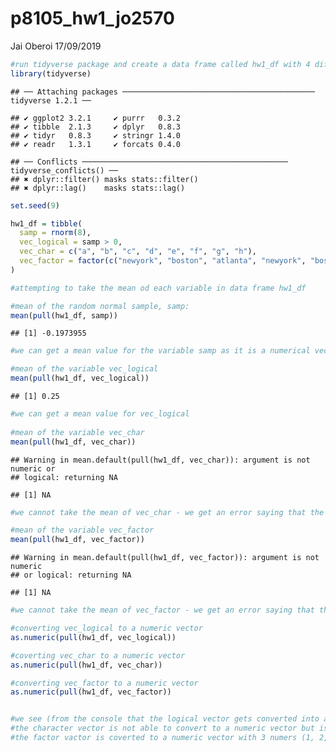 p8105\_hw1\_jo2570
================
Jai Oberoi
17/09/2019

``` r
#run tidyverse package and create a data frame called hw1_df with 4 different types of variables 
library(tidyverse)
```

    ## ── Attaching packages ─────────────────────────────────────────── tidyverse 1.2.1 ──

    ## ✔ ggplot2 3.2.1     ✔ purrr   0.3.2
    ## ✔ tibble  2.1.3     ✔ dplyr   0.8.3
    ## ✔ tidyr   0.8.3     ✔ stringr 1.4.0
    ## ✔ readr   1.3.1     ✔ forcats 0.4.0

    ## ── Conflicts ────────────────────────────────────────────── tidyverse_conflicts() ──
    ## ✖ dplyr::filter() masks stats::filter()
    ## ✖ dplyr::lag()    masks stats::lag()

``` r
set.seed(9)

hw1_df = tibble( 
  samp = rnorm(8), 
  vec_logical = samp > 0,
  vec_char = c("a", "b", "c", "d", "e", "f", "g", "h"),
  vec_factor = factor(c("newyork", "boston", "atlanta", "newyork", "boston", "atlanta", "newyork", "boston"))
)

#attempting to take the mean od each variable in data frame hw1_df 

#mean of the random normal sample, samp: 
mean(pull(hw1_df, samp))
```

    ## [1] -0.1973955

``` r
#we can get a mean value for the variable samp as it is a numerical vector 

#mean of the variable vec_logical
mean(pull(hw1_df, vec_logical))  
```

    ## [1] 0.25

``` r
#we can get a mean value for vec_logical 
    
#mean of the variable vec_char
mean(pull(hw1_df, vec_char))  
```

    ## Warning in mean.default(pull(hw1_df, vec_char)): argument is not numeric or
    ## logical: returning NA

    ## [1] NA

``` r
#we cannot take the mean of vec_char - we get an error saying that the argument is not numeric or logical and the result returns NA 

#mean of the variable vec_factor
mean(pull(hw1_df, vec_factor)) 
```

    ## Warning in mean.default(pull(hw1_df, vec_factor)): argument is not numeric
    ## or logical: returning NA

    ## [1] NA

``` r
#we cannot take the mean of vec_factor - we get an error saying that the argument is not numeric or logical and the result returns NA 
```

``` r
#converting vec_logical to a numeric vector 
as.numeric(pull(hw1_df, vec_logical))

#coverting vec_char to a numeric vector 
as.numeric(pull(hw1_df, vec_char))

#converting vec_factor to a numeric vector 
as.numeric(pull(hw1_df, vec_factor))


#we see (from the console that the logical vector gets converted into a binary numeric vector 
#the character vector is not able to convert to a numeric vector but is forced to give a vector of NA values of the same length 
#the factor vactor is coverted to a numeric vector with 3 numers (1, 2, 3) representing the factor levels 
```
